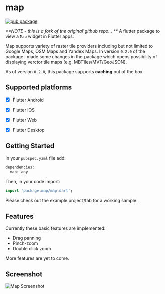 # map
[![pub package](https://img.shields.io/pub/v/map.svg)](https://pub.dartlang.org/packages/map)

_**NOTE - this is a fork of the original github repo...
**_
A flutter package to view a `Map` widget in Flutter apps.

Map supports variety of raster tile providers including but not limited to Google Maps, OSM Maps and Yandex Maps. In version `0.2.0` of the package i made some changes in the package which opens possibility of displaying verctor tile maps (e.g. MBTiles/MVT/GeoJSON).

As of version `0.2.0`, this package supports **caching** out of the box.

## Supported platforms

* [x] Flutter Android
* [x] Flutter iOS
* [x] Flutter Web
* [x] Flutter Desktop


## Getting Started

In your `pubspec.yaml` file add:

```dart
dependencies:
  map: any
```
Then, in your code import:

```dart
import 'package:map/map.dart';
```

Please check out the example project/tab for a working sample.

## Features

Currently these basic features are implemented:

- Drag panning
- Pinch-zoom
- Double click zoom

More features are yet to come.


## Screenshot

![Map Screenshot](screenshots/map01.png)
